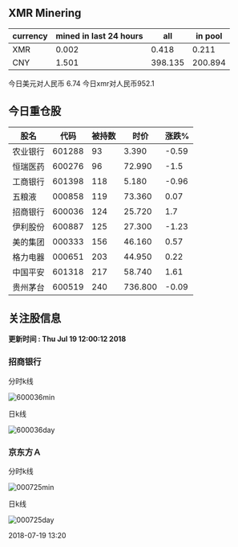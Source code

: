 ## XMR Minering

|currency|mined in last 24 hours|all|in pool|
|---|---|---|---|
|XMR|0.002|0.418|0.211|
|CNY|1.501|398.135|200.894|

今日美元对人民币 6.74	今日xmr对人民币952.1


## 今日重仓股 

|股名|代码|被持数|时价|涨跌%|
|---|---|---|---|---|
|农业银行|601288|93|3.390|-0.59|
|恒瑞医药|600276|96|72.990|-1.5|
|工商银行|601398|118|5.180|-0.96|
|五粮液|000858|119|73.360|0.07|
|招商银行|600036|124|25.720|1.7|
|伊利股份|600887|125|27.300|-1.23|
|美的集团|000333|156|46.160|0.57|
|格力电器|000651|203|44.950|0.22|
|中国平安|601318|217|58.740|1.61|
|贵州茅台|600519|240|736.800|-0.09|

## 关注股信息
**更新时间 : Thu Jul 19 12:00:12 2018**
### 招商银行 
分时k线

![600036min](http://image.sinajs.cn/newchart/min/n/sh600036.gif)

日k线

![600036day](http://image.sinajs.cn/newchart/daily/n/sh600036.gif)

### 京东方Ａ 
分时k线

![000725min](http://image.sinajs.cn/newchart/min/n/sz000725.gif)

日k线

![000725day](http://image.sinajs.cn/newchart/daily/n/sz000725.gif)

2018-07-19 13:20